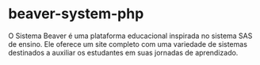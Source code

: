 # beaver-system-php
O Sistema Beaver é uma plataforma educacional inspirada no sistema SAS de ensino. Ele oferece um site completo com uma variedade de sistemas destinados a auxiliar os estudantes em suas jornadas de aprendizado.
